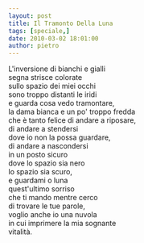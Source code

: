 ```yaml
---
layout: post
title: Il Tramonto Della Luna
tags: [speciale,]
date: 2010-03-02 18:01:00
author: pietro
---
```

L'inversione di bianchi e gialli<br/>segna strisce colorate<br/>sullo spazio dei miei occhi<br/>sono troppo distanti le iridi<br/>e guarda cosa vedo tramontare,<br/>la dama bianca e un po' troppo fredda<br/>che è tanto felice di andare a riposare,<br/>di andare a stendersi<br/>dove io non la possa guardare,<br/>di andare a nascondersi<br/>in un posto sicuro<br/>dove lo spazio sia nero<br/>lo spazio sia scuro,<br/>e guardami o luna<br/>quest'ultimo sorriso<br/>che ti mando mentre cerco<br/>di trovare le tue parole,<br/>voglio anche io una nuvola<br/>in cui imprimere la mia sognante<br/>vitalità.
